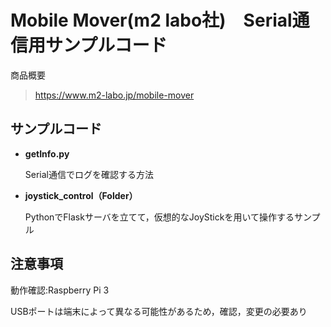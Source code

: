 # Mobile Mover(m2 labo社)　Serial通信用サンプルコード

商品概要
>https://www.m2-labo.jp/mobile-mover

## サンプルコード
* **getInfo.py**

  Serial通信でログを確認する方法
* **joystick_control（Folder）**

   PythonでFlaskサーバを立てて，仮想的なJoyStickを用いて操作するサンプル

## 注意事項
動作確認:Raspberry Pi 3

USBポートは端末によって異なる可能性があるため，確認，変更の必要あり
